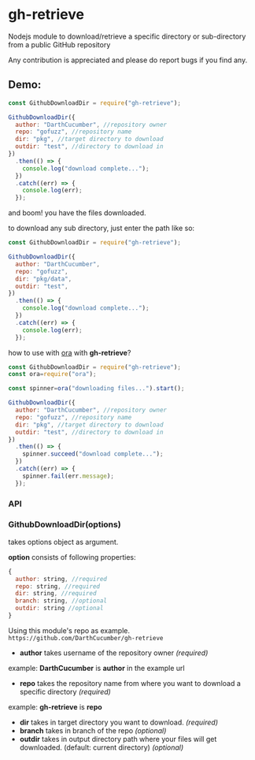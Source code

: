 # gh-retrieve

Nodejs module to download/retrieve a specific directory or sub-directory from a public GitHub repository

Any contribution is appreciated and please do report bugs if you find any.

## Demo:

```js
const GithubDownloadDir = require("gh-retrieve");

GithubDownloadDir({
  author: "DarthCucumber", //repository owner
  repo: "gofuzz", //repository name
  dir: "pkg", //target directory to download
  outdir: "test", //directory to download in
})
  .then(() => {
    console.log("download complete...");
  })
  .catch((err) => {
    console.log(err);
  });
```

and boom! you have the files downloaded.

to download any sub directory, just enter the path like so:

```js
const GithubDownloadDir = require("gh-retrieve");

GithubDownloadDir({
  author: "DarthCucumber",
  repo: "gofuzz",
  dir: "pkg/data",
  outdir: "test",
})
  .then(() => {
    console.log("download complete...");
  })
  .catch((err) => {
    console.log(err);
  });
```

how to use with [ora](https://www.npmjs.com/package/ora)  with **gh-retrieve**?

```js
const GithubDownloadDir = require("gh-retrieve");
const ora=require("ora");

const spinner=ora("downloading files...").start();

GithubDownloadDir({
  author: "DarthCucumber", //repository owner
  repo: "gofuzz", //repository name
  dir: "pkg", //target directory to download
  outdir: "test", //directory to download in
})
  .then(() => {
    spinner.succeed("download complete...");
  })
  .catch((err) => {
    spinner.fail(err.message);
  });
```

### API

### GithubDownloadDir(options)

takes options object as argument.

**option** consists of following properties:

```js
{
  author: string, //required
  repo: string, //required
  dir: string, //required
  branch: string, //optional
  outdir: string //optional
}
```

Using this module's repo as example. `https://github.com/DarthCucumber/gh-retrieve`

- **author** takes username of the repository owner _(required)_

example: **DarthCucumber** is **author** in the example url

- **repo** takes the repository name from where you want to download a specific directory _(required)_

example: **gh-retrieve** is **repo**

- **dir** takes in target directory you want to download. _(required)_
- **branch** takes in branch of the repo _(optional)_
- **outdir** takes in output directory path where your files will get downloaded. (default: current directory) _(optional)_
